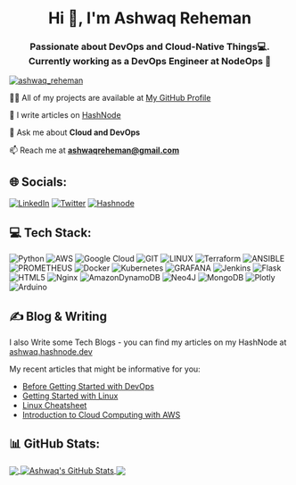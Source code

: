 <h1 align="center">Hi 👋, I'm Ashwaq Reheman</h1>
<h3 align="center">Passionate about DevOps and Cloud-Native Things💻. Currently working as a DevOps Engineer at NodeOps 💼</h3>

<p align="left"> <a href="https://twitter.com/ashwaq_reheman" target="blank"><img src="https://img.shields.io/twitter/follow/ashwaq_reheman?logo=twitter&style=for-the-badge" alt="ashwaq_reheman" /></a> </p>


 👨‍💻 All of my projects are available at [My GitHub Profile](https://github.com/ashwaq06)

 📝 I write articles on [HashNode](https://ashwaq.hashnode.dev/)

 💬 Ask me about **Cloud and DevOps**

 📫 Reach me at **ashwaqreheman@gmail.com**

 <!--
 📄 Know about my experiences with  [My Resume](https://drive.google.com/file/d/1QT47mBMAAzhjCwhfWhG8oyy2mPYyjAqA/view?usp=drive_link)
-->



## 🌐 Socials:
[![LinkedIn](https://img.shields.io/badge/LinkedIn-%230077B5.svg?logo=linkedin&logoColor=white)](https://linkedin.com/in/ashwaq-reheman-06) [![Twitter](https://img.shields.io/badge/Twitter-%231DA1F2.svg?logo=Twitter&logoColor=white)](https://twitter.com/AshwaQ_RehemaN) [![Hashnode](https://img.shields.io/badge/Hashnode-%230077B5.svg?logo=hashnode&logoColor=white)]([https.google.com](https://ashwaq.hashnode.dev/))

## 💻 Tech Stack:
![Python](https://img.shields.io/badge/python-3670A0?style=for-the-badge&logo=python&logoColor=ffdd54) ![AWS](https://img.shields.io/badge/AWS-%23FF9900.svg?style=for-the-badge&logo=amazon-aws&logoColor=white) 
![Google Cloud](https://img.shields.io/badge/GoogleCloud-%234285F4.svg?style=for-the-badge&logo=google-cloud&logoColor=white) ![GIT](https://img.shields.io/badge/Git-fc6d26?style=for-the-badge&logo=git&logoColor=white) ![LINUX](https://img.shields.io/badge/Linux-FCC624?style=for-the-badge&logo=linux&logoColor=black) ![Terraform](https://img.shields.io/badge/terraform-%235835CC.svg?style=for-the-badge&logo=terraform&logoColor=white) ![ANSIBLE](https://img.shields.io/badge/ansible-%231A1918.svg?style=for-the-badge&logo=ansible&logoColor=white) ![PROMETHEUS](https://img.shields.io/badge/prometheus-E6522C.svg?style=for-the-badge&logo=prometheus&logoColor=white&color=%23E6522C) ![Docker](https://img.shields.io/badge/docker-%230db7ed.svg?style=for-the-badge&logo=docker&logoColor=white) ![Kubernetes](https://img.shields.io/badge/kubernetes-%23326ce5.svg?style=for-the-badge&logo=kubernetes&logoColor=white) ![GRAFANA](https://img.shields.io/badge/grafana-F46800.svg?style=for-the-badge&logo=grafana&logoColor=white&color=%23F46800) ![Jenkins](https://img.shields.io/badge/jenkins-%232C5263.svg?style=for-the-badge&logo=jenkins&logoColor=white)  ![Flask](https://img.shields.io/badge/flask-%23000.svg?style=for-the-badge&logo=flask&logoColor=white)   ![HTML5](https://img.shields.io/badge/html5-%23E34F26.svg?style=for-the-badge&logo=html5&logoColor=white) ![Nginx](https://img.shields.io/badge/nginx-%23009639.svg?style=for-the-badge&logo=nginx&logoColor=white) ![AmazonDynamoDB](https://img.shields.io/badge/Amazon%20DynamoDB-4053D6?style=for-the-badge&logo=Amazon%20DynamoDB&logoColor=white) ![Neo4J](https://img.shields.io/badge/Neo4j-008CC1?style=for-the-badge&logo=neo4j&logoColor=white) ![MongoDB](https://img.shields.io/badge/MongoDB-%234ea94b.svg?style=for-the-badge&logo=mongodb&logoColor=white) ![Plotly](https://img.shields.io/badge/Plotly-%233F4F75.svg?style=for-the-badge&logo=plotly&logoColor=white) ![Arduino](https://img.shields.io/badge/-Arduino-00979D?style=for-the-badge&logo=Arduino&logoColor=white) 

## &#x270d; Blog & Writing

I also Write some Tech Blogs - you can find my articles on my HashNode at [ashwaq.hashnode.dev](https://ashwaq.hashnode.dev/)

My recent articles that might be informative for you:

<!-- BLOG-POST-LIST:START -->
- [Before Getting Started with DevOps](https://ashwaq.hashnode.dev/before-getting-started-with-devops)
- [Getting Started with Linux](https://ashwaq.hashnode.dev/getting-started-with-linux)
- [Linux Cheatsheet](https://ashwaq.hashnode.dev/linux-cheatsheet)
- [Introduction to Cloud Computing with AWS](https://ashwaq.hashnode.dev/an-introduction-to-cloud-computing)
<!-- BLOG-POST-LIST:END -->
## 📊 GitHub Stats:
<a href="https://github.com/ashwaq06/Ashwaq06">
  <img align="center" src="https://github-readme-stats.vercel.app/api/top-langs/?username=ashwaq06&title_color=ffffff&text_color=c9cacc&icon_color=2bbc8a&bg_color=1d1f21&langs_count=3" />
</a>
<a href="https://github.com/ashwaq06/Ashwaq06">
  <img align="center" src="https://github-readme-stats.vercel.app/api?username=ashwaq06&show_icons=true&line_height=27&count_private=true&title_color=ffffff&text_color=c9cacc&icon_color=2bbc8a&bg_color=1d1f21" alt="Ashwaq's GitHub Stats" />
</a>
<a href="https://github.com/ashwaq06/Cloud-native-monitoring-app">
  <img align="center" src="https://github-readme-stats.vercel.app/api/pin/?username=ashwaq06&repo=Cloud-native-monitoring-app&title_color=ffffff&text_color=c9cacc&icon_color=2bbc8a&bg_color=1d1f21" />
</a>





